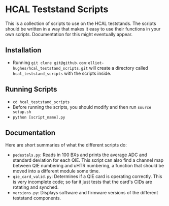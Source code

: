 # HCAL Teststand Scripts
This is a collection of scripts to use on the HCAL teststands. The scripts should be written in a way that makes it easy to use their functions in your own scripts. Documentation for this might eventually appear.

## Installation

* Running `git clone git@github.com:elliot-hughes/hcal_teststand_scripts.git` will create a directory called `hcal_teststand_scripts` with the scripts inside.

## Running Scripts

* `cd hcal_teststand_scripts`
* Before running the scripts, you should modify and then run `source setup.sh`
* `python [script_name].py`

## Documentation
Here are short summaries of what the different scripts do:

* `pedestals.py`: Reads in 100 BXs and prints the average ADC and standard deviation for each QIE. This script can also find a channel map between QIE numbering and uHTR numbering, a function that should be moved into a different module some time.
* `qie_card_valid.py`: Determines if a QIE card is operating correctly. This is very incomplete code; so far it just tests that the card's CIDs are rotating and synched.
* `versions.py`: Displays software and firmware versions of the different teststand components.

